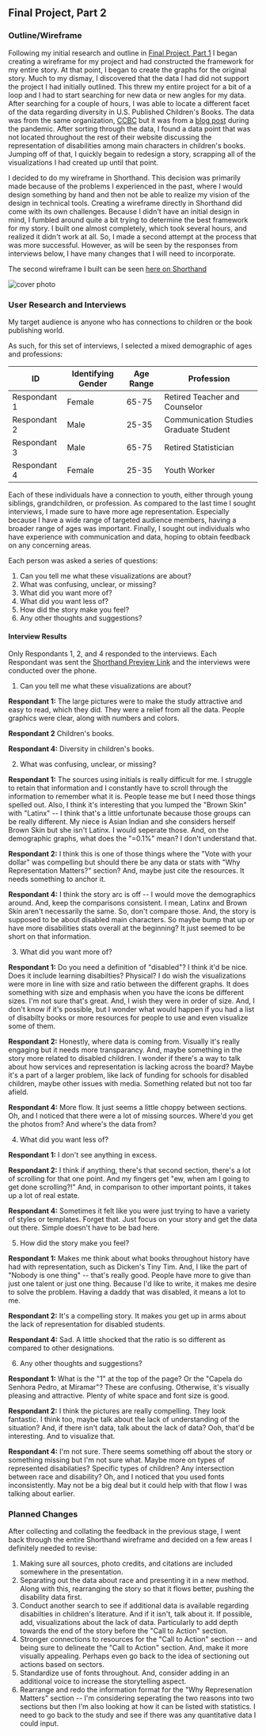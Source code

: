 ## Final Project, Part 2

### Outline/Wireframe
Following my initial research and outline in [Final Project, Part 1](https://s-carmack.github.io/carmack-portfolio/Final-Project-Part-1_shunshocarmack.html) I began creating a wireframe for my project and had constructed the framework for my entire story. At that point, I began to create the graphs for the original story. Much to my dismay, I discovered that the data I had did not support the project I had initially outlined. This threw my entire project for a bit of a loop and I had to start searching for new data or new angles for my data. After searching for a couple of hours, I was able to locate a different facet of the data regarding diversity in U.S. Published Children's Books. The data was from the same organization, [CCBC](https://ccbc.education.wisc.edu/) but it was from a [blog post](http://ccblogc.blogspot.com/2020/06/the-numbers-are-in-2019-ccbc-diversity.html) during the pandemic. After sorting through the data, I found a data point that was not located throughout the rest of their website discussing the representation of disabilities among main characters in children's books. Jumping off of that, I quickly begain to redesign a story, scrapping all of the visualizations I had created up until that point.

I decided to do my wireframe in Shorthand. This decision was primarily made because of the problems I experienced in the past, where I would design something by hand and then not be able to realize my vision of the design in technical tools. Creating a wireframe directly in Shorthand did come with its own challenges. Because I didn't have an initial design in mind, I fumbled around quite a bit trying to determine the best framework for my story. I built one almost completely, which took several hours, and realized it didn't work at all. So, I made a second attempt at the process that was more successful. However, as will be seen by the responses from interviews below, I have many changes that I will need to incorporate.

The second wireframe I built can be seen [here on Shorthand](https://preview.shorthand.com/6soCIw45tC3tUNzi)

![cover photo](https://user-images.githubusercontent.com/97995850/155155832-27e6c771-308e-436f-a356-06c636150c4f.jpg)


### User Research and Interviews

My target audience is anyone who has connections to children or the book publishing world.

As such, for this set of interviews, I selected a mixed demographic of ages and professions:

ID | Identifying Gender | Age Range | Profession
---|---|---|---
Respondant 1 | Female | 65-75 | Retired Teacher and Counselor
Respondant 2 | Male | 25-35 | Communication Studies Graduate Student
Respondant 3 | Male | 65-75 | Retired Statistician
Respondant 4 | Female | 25-35 | Youth Worker

Each of these individuals have a connection to youth, either through young siblings, grandchildren, or profession. As compared to the last time I sought interviews, I made sure to have more age representation. Especially because I have a wide range of targeted audience members, having a broader range of ages was important. Finally, I sought out individuals who have experience with communication and data, hoping to obtain feedback on any concerning areas.

Each person was asked a series of questions:
1. Can you tell me what these visualizations are about?
2. What was confusing, unclear, or missing?
3. What did you want more of?
4. What did you want less of?
5. How did the story make you feel?
6. Any other thoughts and suggestions?


#### Interview Results
Only Respondants 1, 2, and 4 responded to the interviews. Each Respondant was sent the [Shorthand Preview Link](https://preview.shorthand.com/6soCIw45tC3tUNzi) and the interviews were conducted over the phone.

1. Can you tell me what these visualizations are about?

**Respondant 1:** The large pictures were to make the study attractive and easy to read, which they did. They were a relief from all the data. People graphics were clear, along with numbers and colors. 

**Respondant 2** Children's books.

**Respondant 4:** Diversity in children's books.


2. What was confusing, unclear, or missing?

**Respondant 1:** The sources using initials is really difficult for me. I struggle to retain that information and I constantly have to scroll through the information to remember what it is. People tease me but I need those things spelled out. Also, I think it's interesting that you lumped the "Brown Skin" with "Latinx" -- I think that's a little unfortunate because those groups can be really different. My niece is Asian Indian and she considers herself Brown Skin but she isn't Latinx. I would seperate those. And, on the demographic graphs, what does the "=0.1%" mean? I don't understand that.

**Respondant 2:** I think this is one of those things where the "Vote with your dollar" was compelling but should there be any data or stats with "Why Representation Matters?" section? And, maybe just cite the resources. It needs something to anchor it.

**Respondant 4:** I think the story arc is off -- I would move the demographics around. And, keep the comparisons consistent. I mean, Latinx and Brown Skin aren't necessarily the same. So, don't compare those. And, the story is supposed to be about disabled main characters. So maybe bump that up or have more disabilities stats overall at the beginning? It just seemed to be short on that information.


3. What did you want more of?

**Respondant 1:** Do you need a definition of "disabled"? I think it'd be nice. Does it include learning disabilties? Physical? I do wish the visualizations were more in line with size and ratio between the different graphs. It does something with size and emphasis when you have the icons be different sizes. I'm not sure that's great. And, I wish they were in order of size. And, I don't know if it's possible, but I wonder what would happen if you had a list of disabilty books or more resources for people to use and even visualize some of them.

**Respondant 2:** Honestly, where data is coming from. Visually it's really engaging but it needs more transparancy. And, maybe something in the story more related to disabled children. I wonder if there's a way to talk about how services and representation is lacking across the board? Maybe it's a part of a larger problem, like lack of funding for schools for disabled children, maybe other issues with media. Something related but not too far afield.

**Respondant 4:** More flow. It just seems a little choppy between sections. Oh, and I noticed that there were a lot of missing sources. Where'd you get the photos from? And where's the data from?


4. What did you want less of?

**Respondant 1:** I don't see anything in excess.

**Respondant 2:** I think if anything, there's that second section, there's a lot of scrolling for that one point. And my fingers get "ew, when am I going to get done scrolling?!" And, in comparison to other important points, it takes up a lot of real estate.

**Respondant 4:** Sometimes it felt like you were just trying to have a variety of styles or templates. Forget that. Just focus on your story and get the data out there. Simple doesn't have to be bad here.


5. How did the story make you feel?

**Respondant 1:** Makes me think about what books throughout history have had with representation, such as Dicken's Tiny Tim. And, I like the part of "Nobody is one thing" -- that's really good. People have more to give than just one talent or just one thing. Because I'd like to write, it makes me desire to solve the problem. Having a daddy that was disabled, it means a lot to me.

**Respondant 2:** It's a compelling story. It makes you get up in arms about the lack of representation for disabled students.

**Respondant 4:** Sad. A little shocked that the ratio is so different as compared to other designations. 


6. Any other thoughts and suggestions?

**Respondant 1:** What is the "1" at the top of the page? Or the "Capela do Senhora Pedro, at Miramar"? These are confusing. Otherwise, it's visually pleasing and attractive. Plenty of white space and font size is good.

**Respondant 2:** I think the pictures are really compelling. They look fantastic. I think too, maybe talk about the lack of understanding of the situation? And, if there isn't data, talk about the lack of data? Ooh, that'd be interesting. And to visualize that.

**Respondant 4:** I'm not sure. There seems something off about the story or something missing but I'm not sure what. Maybe more on types of represented disabilaties? Specific types of children? Any intersection between race and disability? Oh, and I noticed that you used fonts inconsistently. May not be a big deal but it could help with that flow I was talking about earlier.



### Planned Changes
After collecting and collating the feedback in the previous stage, I went back through the entire Shorthand wireframe and decided on a few areas I definitely needed to revise:
1. Making sure all sources, photo credits, and citations are included somewhere in the presentation.
2. Separating out the data about race and presenting it in a new method. Along with this, rearranging the story so that it flows better, pushing the disability data first.
3. Conduct another search to see if additional data is available regarding disabilties in children's literature. And if it isn't, talk about it. If possible, add, visualizations about the lack of data. Particularly to add depth towards the end of the story before the "Call to Action" section.
4. Stronger connections to resources for the "Call to Action" section -- and being sure to delineate the "Call to Action" section. And, make it more visually appealing. Perhaps even go back to the idea of sectioning out actions based on sectors.
5. Standardize use of fonts throughout. And, consider adding in an additional voice to increase the storytelling aspect.
6. Rearrange and redo the information format for the "Why Represenation Matters" section -- I'm considering seperating the two reasons into two sections but then I'm also looking at how it can be listed with statistics. I need to go back to the study and see if there was any quantitative data I could input.
